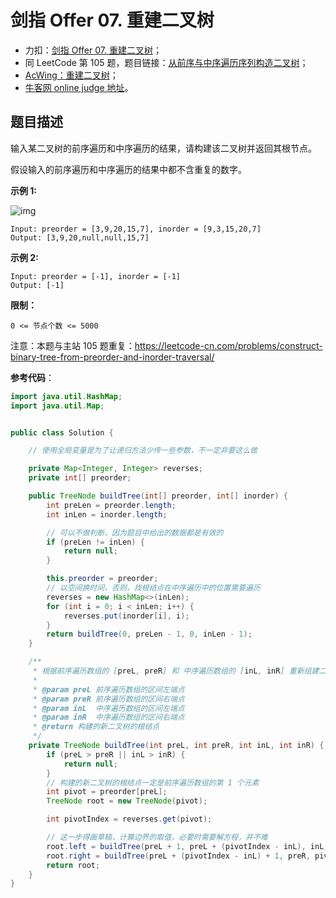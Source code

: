 # 剑指 Offer 07. 重建二叉树

+ 力扣：[剑指 Offer 07. 重建二叉树](https://leetcode-cn.com/problems/zhong-jian-er-cha-shu-lcof/)；
+ 同 LeetCode 第 105 题，题目链接：[从前序与中序遍历序列构造二叉树](https://leetcode-cn.com/problems/construct-binary-tree-from-preorder-and-inorder-traversal/)；
+ [AcWing：重建二叉树](https://www.acwing.com/problem/content/23/)；
+ [牛客网 online judge 地址](https://www.nowcoder.com/practice/8a19cbe657394eeaac2f6ea9b0f6fcf6?tpId=13&tqId=11157&tPage=1&rp=2&ru=%2Fta%2Fcoding-interviews&qru=%2Fta%2Fcoding-interviews%2Fquestion-ranking)。

## 题目描述

输入某二叉树的前序遍历和中序遍历的结果，请构建该二叉树并返回其根节点。

假设输入的前序遍历和中序遍历的结果中都不含重复的数字。

**示例 1:**

![img](https://assets.leetcode.com/uploads/2021/02/19/tree.jpg)

```
Input: preorder = [3,9,20,15,7], inorder = [9,3,15,20,7]
Output: [3,9,20,null,null,15,7]
```

**示例 2:**

```
Input: preorder = [-1], inorder = [-1]
Output: [-1]
```



**限制：**

```
0 <= 节点个数 <= 5000
```

注意：本题与主站 105 题重复：https://leetcode-cn.com/problems/construct-binary-tree-from-preorder-and-inorder-traversal/



**参考代码**：

```java
import java.util.HashMap;
import java.util.Map;


public class Solution {

    // 使用全局变量是为了让递归方法少传一些参数，不一定非要这么做

    private Map<Integer, Integer> reverses;
    private int[] preorder;

    public TreeNode buildTree(int[] preorder, int[] inorder) {
        int preLen = preorder.length;
        int inLen = inorder.length;

        // 可以不做判断，因为题目中给出的数据都是有效的
        if (preLen != inLen) {
            return null;
        }

        this.preorder = preorder;
        // 以空间换时间，否则，找根结点在中序遍历中的位置需要遍历
        reverses = new HashMap<>(inLen);
        for (int i = 0; i < inLen; i++) {
            reverses.put(inorder[i], i);
        }
        return buildTree(0, preLen - 1, 0, inLen - 1);
    }

    /**
     * 根据前序遍历数组的 [preL, preR] 和 中序遍历数组的 [inL, inR] 重新组建二叉树
     *
     * @param preL 前序遍历数组的区间左端点
     * @param preR 前序遍历数组的区间右端点
     * @param inL  中序遍历数组的区间左端点
     * @param inR  中序遍历数组的区间右端点
     * @return 构建的新二叉树的根结点
     */
    private TreeNode buildTree(int preL, int preR, int inL, int inR) {
        if (preL > preR || inL > inR) {
            return null;
        }
        // 构建的新二叉树的根结点一定是前序遍历数组的第 1 个元素
        int pivot = preorder[preL];
        TreeNode root = new TreeNode(pivot);

        int pivotIndex = reverses.get(pivot);

        // 这一步得画草稿，计算边界的取值，必要时需要解方程，并不难
        root.left = buildTree(preL + 1, preL + (pivotIndex - inL), inL, pivotIndex - 1);
        root.right = buildTree(preL + (pivotIndex - inL) + 1, preR, pivotIndex + 1, inR);
        return root;
    }
}
```



